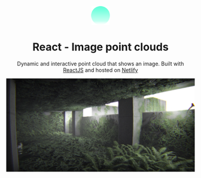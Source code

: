 <div align="center">
  <img alt="Logo" src="src/Images/logo.png" width="50" />
</div>
<h1 align="center">
  React - Image point clouds
</h1>
<p align="center">
 Dynamic and interactive point cloud that shows an image.
 Built with <a href="https://reactjs.org/" target="_blank">ReactJS</a> and hosted on <a href="https://www.netlify.com/" target="_blank">Netlify</a>
</p>

![demo](public/pointcloud.png)


